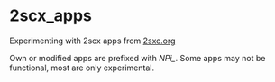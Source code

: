 # 2scx_apps
Experimenting with 2scx apps from [2sxc.org](http://2sxc.org/)

Own or modified apps are prefixed with *NPi_*. Some apps may not be functional, most are only experimental.

